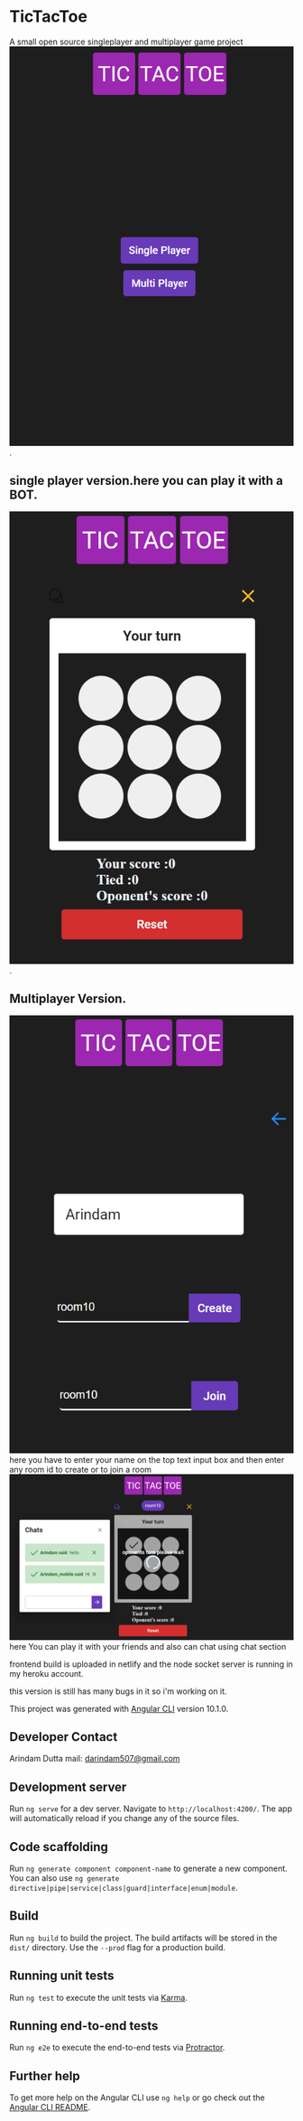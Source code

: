 # TicTacToe

A small open source singleplayer and multiplayer game project
![](src/assets/images/land_page.png).
## single player version.here you can play it with a BOT.
![](src/assets/images/single_player.png).
## Multiplayer Version.
![](src/assets/images/multi_player.png)
here you have to enter your name on the top text input box
and then enter any room id to create or to join a room
![](src/assets/images/chats_nd_multi.png)
here You can play it with your friends and also can chat using chat section

frontend build is uploaded in netlify and the node socket server is running in my heroku account.

this version is still has many bugs in it so i'm working on it.

This project was generated with [Angular CLI](https://github.com/angular/angular-cli) version 10.1.0.

## Developer Contact
Arindam Dutta
mail: darindam507@gmail.com
## Development server

Run `ng serve` for a dev server. Navigate to `http://localhost:4200/`. The app will automatically reload if you change any of the source files.

## Code scaffolding

Run `ng generate component component-name` to generate a new component. You can also use `ng generate directive|pipe|service|class|guard|interface|enum|module`.

## Build

Run `ng build` to build the project. The build artifacts will be stored in the `dist/` directory. Use the `--prod` flag for a production build.

## Running unit tests

Run `ng test` to execute the unit tests via [Karma](https://karma-runner.github.io).

## Running end-to-end tests

Run `ng e2e` to execute the end-to-end tests via [Protractor](http://www.protractortest.org/).

## Further help

To get more help on the Angular CLI use `ng help` or go check out the [Angular CLI README](https://github.com/angular/angular-cli/blob/master/README.md).
